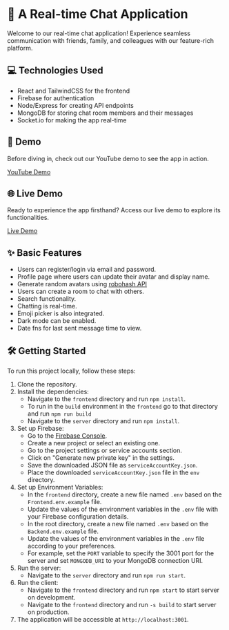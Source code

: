 # 🚀 A Real-time Chat Application 

Welcome to our real-time chat application! Experience seamless communication with friends, family, and colleagues with our feature-rich platform.

## 💻 Technologies Used

- React and TailwindCSS for the frontend
- Firebase for authentication
- Node/Express for creating API endpoints
- MongoDB for storing chat room members and their messages
- Socket.io for making the app real-time

## 🎥 Demo

Before diving in, check out our YouTube demo to see the app in action. 

[YouTube Demo](link_to_youtube_demo)

## 🌐 Live Demo

Ready to experience the app firsthand? Access our live demo to explore its functionalities.

[Live Demo]([[link_to_live_demo](https://chat-app-frontend-amber.vercel.app)])

## ✨ Basic Features

- Users can register/login via email and password.
- Profile page where users can update their avatar and display name.
- Generate random avatars using [robohash API](https://robohash.org)
- Users can create a room to chat with others.
- Search functionality.
- Chatting is real-time.
- Emoji picker is also integrated.
- Dark mode can be enabled.
- Date fns for last sent message time to view.

## 🛠️ Getting Started

To run this project locally, follow these steps:

1. Clone the repository.
2. Install the dependencies:
   - Navigate to the `frontend` directory and run `npm install`.
   - To run in the `build` environment in the `frontend` go to that directory and run `npm run build`
   - Navigate to the `server` directory and run `npm install`.
3. Set up Firebase:
   - Go to the [Firebase Console](https://console.firebase.google.com/).
   - Create a new project or select an existing one.
   - Go to the project settings or service accounts section.
   - Click on "Generate new private key" in the settings.
   - Save the downloaded JSON file as `serviceAccountKey.json`.
   - Place the downloaded `serviceAccountKey.json` file in the `env` directory.
4. Set up Environment Variables:
   - In the `frontend` directory, create a new file named `.env` based on the `Frontend.env.example` file.
   - Update the values of the environment variables in the `.env` file with your Firebase configuration details.
   - In the root directory, create a new file named `.env` based on the `Backend.env.example` file.
   - Update the values of the environment variables in the `.env` file according to your preferences.
   - For example, set the `PORT` variable to specify the 3001 port for the server and set `MONGODB_URI` to your MongoDB connection URI.
5. Run the server:
   - Navigate to the `server` directory and run `npm run start`.
6. Run the client:
   - Navigate to the `frontend` directory and run `npm start` to start server on development.
   -  Navigate to the `frontend` directory and run `-s build` to start server on production.
7. The application will be accessible at `http://localhost:3001`.
